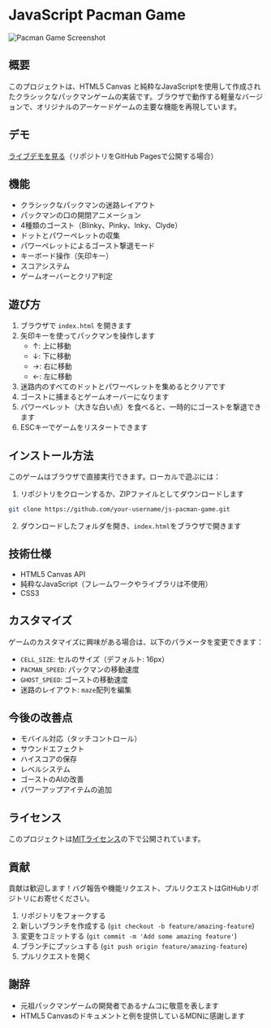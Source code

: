 # JavaScript Pacman Game

![Pacman Game Screenshot](https://via.placeholder.com/800x400?text=Pacman+Game)

## 概要

このプロジェクトは、HTML5 Canvas と純粋なJavaScriptを使用して作成されたクラシックなパックマンゲームの実装です。ブラウザで動作する軽量なバージョンで、オリジナルのアーケードゲームの主要な機能を再現しています。

## デモ

[ライブデモを見る](https://your-username.github.io/js-pacman-game)（リポジトリをGitHub Pagesで公開する場合）

## 機能

- クラシックなパックマンの迷路レイアウト
- パックマンの口の開閉アニメーション
- 4種類のゴースト（Blinky、Pinky、Inky、Clyde）
- ドットとパワーペレットの収集
- パワーペレットによるゴースト撃退モード
- キーボード操作（矢印キー）
- スコアシステム
- ゲームオーバーとクリア判定

## 遊び方

1. ブラウザで `index.html` を開きます
2. 矢印キーを使ってパックマンを操作します
   - ↑: 上に移動
   - ↓: 下に移動
   - →: 右に移動
   - ←: 左に移動
3. 迷路内のすべてのドットとパワーペレットを集めるとクリアです
4. ゴーストに捕まるとゲームオーバーになります
5. パワーペレット（大きな白い点）を食べると、一時的にゴーストを撃退できます
6. ESCキーでゲームをリスタートできます

## インストール方法

このゲームはブラウザで直接実行できます。ローカルで遊ぶには：

1. リポジトリをクローンするか、ZIPファイルとしてダウンロードします
```bash
git clone https://github.com/your-username/js-pacman-game.git
```

2. ダウンロードしたフォルダを開き、`index.html`をブラウザで開きます

## 技術仕様

- HTML5 Canvas API
- 純粋なJavaScript（フレームワークやライブラリは不使用）
- CSS3

## カスタマイズ

ゲームのカスタマイズに興味がある場合は、以下のパラメータを変更できます：

- `CELL_SIZE`: セルのサイズ（デフォルト: 16px）
- `PACMAN_SPEED`: パックマンの移動速度
- `GHOST_SPEED`: ゴーストの移動速度
- 迷路のレイアウト: `maze`配列を編集

## 今後の改善点

- モバイル対応（タッチコントロール）
- サウンドエフェクト
- ハイスコアの保存
- レベルシステム
- ゴーストのAIの改善
- パワーアップアイテムの追加

## ライセンス

このプロジェクトは[MITライセンス](LICENSE)の下で公開されています。

## 貢献

貢献は歓迎します！バグ報告や機能リクエスト、プルリクエストはGitHubリポジトリにお寄せください。

1. リポジトリをフォークする
2. 新しいブランチを作成する (`git checkout -b feature/amazing-feature`)
3. 変更をコミットする (`git commit -m 'Add some amazing feature'`)
4. ブランチにプッシュする (`git push origin feature/amazing-feature`)
5. プルリクエストを開く

## 謝辞

- 元祖パックマンゲームの開発者であるナムコに敬意を表します
- HTML5 Canvasのドキュメントと例を提供しているMDNに感謝します
